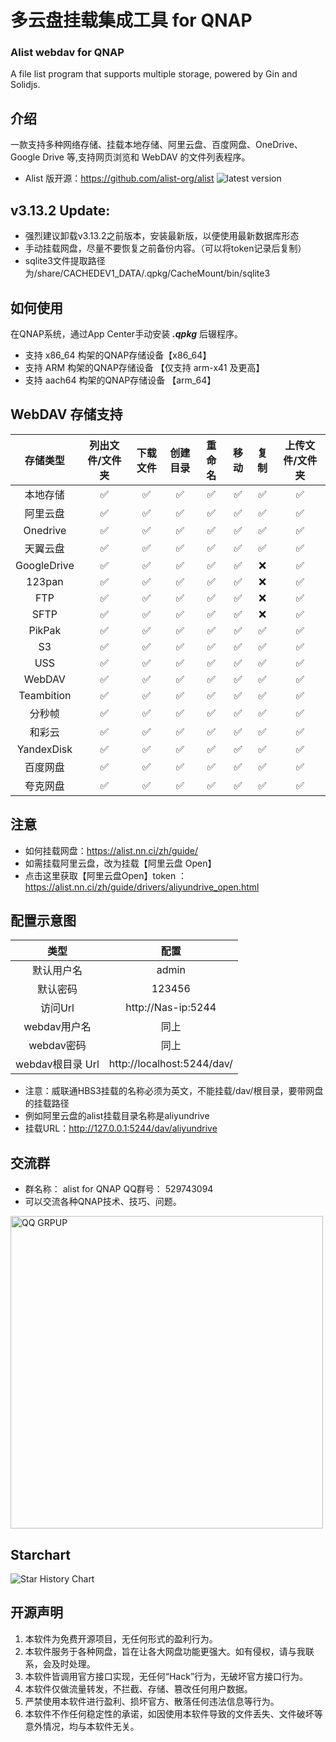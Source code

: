 # 多云盘挂载集成工具 for QNAP
### Alist webdav for QNAP
A file list program that supports multiple storage, powered by Gin and Solidjs.

## 介绍
一款支持多种网络存储、挂载本地存储、阿里云盘、百度网盘、OneDrive、Google Drive 等,支持网页浏览和 WebDAV 的文件列表程序。

* Alist 版开源：https://github.com/alist-org/alist <img src="https://img.shields.io/github/release/Xhofe/alist" alt="latest version" />
## v3.13.2 Update:
* 强烈建议卸载v3.13.2之前版本，安装最新版，以便使用最新数据库形态
* 手动挂载网盘，尽量不要恢复之前备份内容。（可以将token记录后复制）
* sqlite3文件提取路径为/share/CACHEDEV1_DATA/.qpkg/CacheMount/bin/sqlite3



## 如何使用
在QNAP系统，通过App Center手动安装 ***.qpkg*** 后辍程序。

* 支持 x86_64 构架的QNAP存储设备【x86_64】
* 支持 ARM 构架的QNAP存储设备 【仅支持 arm-x41 及更高】
* 支持 aach64 构架的QNAP存储设备 【arm_64】

## WebDAV 存储支持
| 存储类型| 	列出文件/文件夹	| 下载文件| 	创建目录| 	重命名| 	移动| 	复制| 	上传文件/文件夹| 
| :--------:   | :--------:  | :--------:  |:--------:  |:--------:  |:--------:  |:--------: |:--------: |
| 本地存储|	✅|	✅|	✅|	✅|	✅|	✅|	✅|
| 阿里云盘|	✅|	✅|	✅|	✅|	✅|	✅|	✅|
| Onedrive|	✅|	✅|	✅|	✅|	✅|	✅|	✅|
| 天翼云盘|	✅|	✅|	✅|	✅|	✅|	✅|	✅|
| GoogleDrive|	✅|	✅|	✅|	✅|	✅|	❌|	✅|
| 123pan|	✅|	✅|	✅|	✅|	✅|	❌|	✅|
| FTP|	✅|	✅|	✅|	✅|	✅|	❌|	✅|
| SFTP|	✅|	✅|	✅|	✅|	✅|	❌|	✅|
| PikPak|	✅|	✅|	✅|	✅|	✅|	✅|	✅|
| S3|	✅|	✅|	✅|	✅|	✅|	✅|	✅|
| USS|	✅|	✅|	✅|	✅|	✅|	✅|	✅|
| WebDAV|	✅|	✅|	✅|	✅|	✅|	✅|	✅|
| Teambition|	✅|	✅|	✅|	✅|	✅|	✅|	✅|
| 分秒帧|	✅|	✅|	✅|	✅|	✅|	✅|	✅|
| 和彩云|	✅|	✅|	✅|	✅|	✅|	✅|	✅|
| YandexDisk|	✅|	✅|	✅|	✅|	✅|	✅|	✅|
| 百度网盘|	✅|	✅|	✅|	✅|	✅|	✅|	✅|
| 夸克网盘|	✅|	✅|	✅|	✅|	✅|	✅|	✅|

## 注意
* 如何挂载网盘：https://alist.nn.ci/zh/guide/
* 如需挂载阿里云盘，改为挂载【阿里云盘 Open】
* 点击这里获取【阿里云盘Open】token ：https://alist.nn.ci/zh/guide/drivers/aliyundrive_open.html

## 配置示意图 
 | 类型| 	配置	|
| :--------:   | :--------:  |
| 默认用户名|admin|
| 默认密码|123456|
|访问Url|http://Nas-ip:5244|
| webdav用户名|同上|
| webdav密码|同上|
| webdav根目录 Url|http://localhost:5244/dav/|

* 注意：威联通HBS3挂载的名称必须为英文，不能挂载/dav/根目录，要带网盘的挂载路径
* 例如阿里云盘的alist挂载目录名称是aliyundrive
* 挂载URL：http://127.0.0.1:5244/dav/aliyundrive

## 交流群
* 群名称： alist for QNAP QQ群号： 529743094
* 可以交流各种QNAP技术、技巧、问题。
<img src="https://raw.githubusercontent.com/iranee/qnap-alist-webdav/main/qq-group.jpg" alt="QQ GRPUP" width="500"/>

## Starchart
![Star History Chart](https://api.star-history.com/svg?repos=iranee/qnap-alist-webdav&type=Date)

## 开源声明
 1. 本软件为免费开源项目，无任何形式的盈利行为。
 2. 本软件服务于各种网盘，旨在让各大网盘功能更强大。如有侵权，请与我联系，会及时处理。
 3. 本软件皆调用官方接口实现，无任何“Hack”行为，无破坏官方接口行为。
 4. 本软件仅做流量转发，不拦截、存储、篡改任何用户数据。
 5. 严禁使用本软件进行盈利、损坏官方、散落任何违法信息等行为。
 6. 本软件不作任何稳定性的承诺，如因使用本软件导致的文件丢失、文件破坏等意外情况，均与本软件无关。
